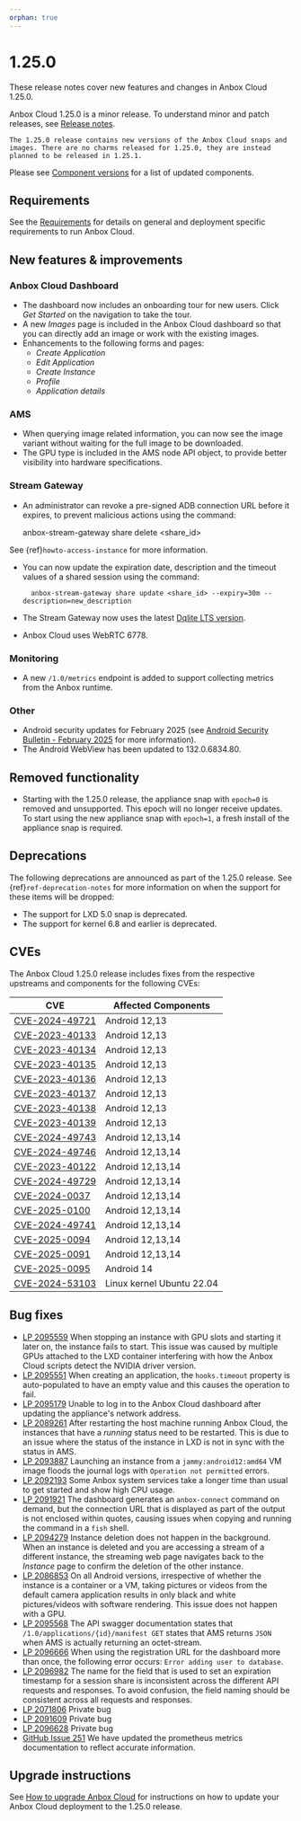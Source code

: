 ```yaml
---
orphan: true
---
```

# 1.25.0

These release notes cover new features and changes in Anbox Cloud 1.25.0.

Anbox Cloud 1.25.0 is a minor release. To understand minor and patch releases, see [Release notes](https://documentation.ubuntu.com/anbox-cloud/en/latest/reference/release-notes/release-notes).

```{important}
The 1.25.0 release contains new versions of the Anbox Cloud snaps and images. There are no charms released for 1.25.0, they are instead planned to be released in 1.25.1.
```

Please see [Component versions](https://documentation.ubuntu.com/anbox-cloud/en/latest/reference/component-versions/) for a list of updated components.

## Requirements

See the [Requirements](https://documentation.ubuntu.com/anbox-cloud/en/latest/reference/requirements/) for details on general and deployment specific requirements to run Anbox Cloud.

## New features & improvements

### Anbox Cloud Dashboard
* The dashboard now includes an onboarding tour for new users. Click *Get Started* on the navigation to take the tour.
* A new *Images* page is included in the Anbox Cloud dashboard so that you can directly add an image or work with the existing images.<!--AC-3001-->
* Enhancements to the following forms and pages:
    - *Create Application*
    - *Edit Application*
    - *Create Instance*
    - *Profile*
    - *Application details*

### AMS
* When querying image related information, you can now see the image variant without waiting for the full image to be downloaded.<!--AC-2987-->
* The GPU type is included in the AMS node API object, to provide better visibility into hardware specifications.<!--AC-3004-->

### Stream Gateway
* An administrator can revoke a pre-signed ADB connection URL before it expires, to prevent malicious actions using the command:

    anbox-stream-gateway share delete <share_id>

See {ref}`howto-access-instance` for more information.<!--AC-3052-->
* You can now update the expiration date, description and the timeout values of a shared session using the command:<!--AC-3053-->

        anbox-stream-gateway share update <share_id> --expiry=30m --description=new_description
* The Stream Gateway now uses the latest [Dqlite LTS version](https://dqlite.io/).<!--AC-2990-->
* Anbox Cloud uses WebRTC 6778.<!--AC-2904-->

### Monitoring
* A new `/1.0/metrics` endpoint is added to support collecting metrics from the Anbox runtime.<!--AC-3062-->

### Other
* Android security updates for February 2025 (see [Android Security Bulletin - February 2025](https://source.android.com/docs/security/bulletin/2025-02-01) for more information).
* The Android WebView has been updated to 132.0.6834.80.<!--AC-3105-->

## Removed functionality

* Starting with the 1.25.0 release, the appliance snap with `epoch=0` is removed and unsupported. This epoch will no longer receive updates.
To start using the new appliance snap with `epoch=1`, a fresh install of the appliance snap is required.

## Deprecations

The following deprecations are announced as part of the 1.25.0 release. See {ref}`ref-deprecation-notes` for more information on when the support for these items will be dropped:

* The support for LXD 5.0 snap is deprecated.<!--AC-2734-->
* The support for kernel 6.8 and earlier is deprecated.<!--AC-3106-->

## CVEs

The Anbox Cloud 1.25.0 release includes fixes from the respective upstreams and components for the following CVEs:

| CVE | Affected Components |
|-----|---------------------|
| [CVE-2024-49721](https://source.android.com/docs/security/bulletin/2025-02-01) | Android 12,13 |
| [CVE-2023-40133](https://source.android.com/docs/security/bulletin/2025-02-01) | Android 12,13 |
| [CVE-2023-40134](https://source.android.com/docs/security/bulletin/2025-02-01) | Android 12,13 |
| [CVE-2023-40135](https://source.android.com/docs/security/bulletin/2025-02-01) | Android 12,13 |
| [CVE-2023-40136](https://source.android.com/docs/security/bulletin/2025-02-01) | Android 12,13 |
| [CVE-2023-40137](https://source.android.com/docs/security/bulletin/2025-02-01) | Android 12,13 |
| [CVE-2023-40138](https://source.android.com/docs/security/bulletin/2025-02-01) | Android 12,13 |
| [CVE-2023-40139](https://source.android.com/docs/security/bulletin/2025-02-01) | Android 12,13 |
| [CVE-2024-49743](https://source.android.com/docs/security/bulletin/2025-02-01) | Android 12,13,14 |
| [CVE-2024-49746](https://source.android.com/docs/security/bulletin/2025-02-01) | Android 12,13,14 |
| [CVE-2023-40122](https://source.android.com/docs/security/bulletin/2025-02-01) | Android 12,13,14 |
| [CVE-2024-49729](https://source.android.com/docs/security/bulletin/2025-02-01) | Android 12,13,14 |
| [CVE-2024-0037](https://source.android.com/docs/security/bulletin/2025-02-01)  | Android 12,13,14 |
| [CVE-2025-0100](https://source.android.com/docs/security/bulletin/2025-02-01)  | Android 12,13,14 |
| [CVE-2024-49741](https://source.android.com/docs/security/bulletin/2025-02-01) | Android 12,13,14 |
| [CVE-2025-0094](https://source.android.com/docs/security/bulletin/2025-02-01)  | Android 12,13,14 |
| [CVE-2025-0091](https://source.android.com/docs/security/bulletin/2025-02-01)  | Android 12,13,14 |
| [CVE-2025-0095](https://source.android.com/docs/security/bulletin/2025-02-01)  | Android 14 |
| [CVE-2024-53103](https://nvd.nist.gov/vuln/detail/CVE-2024-53103)| Linux kernel Ubuntu 22.04 |


## Bug fixes

* [LP 2095559](https://bugs.launchpad.net/anbox-cloud/+bug/2095559) When stopping an instance with GPU slots and starting it later on, the instance fails to start. This issue was caused by multiple GPUs attached to the LXD container interfering with how the Anbox Cloud scripts detect the NVIDIA driver version.<!--AC-3097-->
* [LP 2095551](https://bugs.launchpad.net/anbox-cloud/+bug/2095551) When creating an application, the `hooks.timeout` property is auto-populated to have an empty value and this causes the operation to fail.<!--AC-3096-->
* [LP 2095179](https://bugs.launchpad.net/anbox-cloud/+bug/2095179) Unable to log in to the Anbox Cloud dashboard after updating the appliance's network address.<!--AC-3081-->
* [LP 2089261](https://bugs.launchpad.net/anbox-cloud/+bug/2089261) After restarting the host machine running Anbox Cloud, the instances that have a *running* status need to be restarted. This is due to an issue where the status of the instance in LXD is not in sync with the status in AMS.<!--AC-3077-->
* [LP 2093887](https://bugs.launchpad.net/anbox-cloud/+bug/2093887) Launching an instance from a `jammy:android12:amd64` VM image floods the journal logs with `Operation not permitted` errors.<!--AC-3067-->
* [LP 2092193](https://bugs.launchpad.net/anbox-cloud/+bug/2092193) Some Anbox system services take a longer time than usual to get started and show high CPU usage.<!--AC-3048-->
* [LP 2091921](https://bugs.launchpad.net/anbox-cloud/+bug/2091921) The dashboard generates an `anbox-connect` command on demand, but the connection URL that is displayed as part of the output is not enclosed within quotes, causing issues when copying and running the command in a `fish` shell.
* [LP 2094279](https://bugs.launchpad.net/anbox-cloud/+bug/2094279) Instance deletion does not happen in the background. When an instance is deleted and you are accessing a stream of a different instance, the streaming web page navigates back to the _Instance_ page to confirm the deletion of the other instance.
* [LP 2086853](https://bugs.launchpad.net/anbox-cloud/+bug/2086853) On all Android versions, irrespective of whether the instance is a container or a VM, taking pictures or videos from the default camera application results in only black and white pictures/videos with software rendering. This issue does not happen with a GPU.
* [LP 2095568](https://bugs.launchpad.net/anbox-cloud/+bug/2095568) The API swagger documentation states that `/1.0/applications/{id}/manifest GET` states that AMS returns `JSON` when AMS is actually returning an octet-stream.
* [LP 2096666](https://bugs.launchpad.net/anbox-cloud/+bug/2096666) When using the registration URL for the dashboard more than once, the following error occurs: `Error adding user to database`.
* [LP 2096982](https://bugs.launchpad.net/anbox-cloud/+bug/2096982) The name for the field that is used to set an expiration timestamp for a session share is inconsistent across the different API requests and responses.
To avoid confusion, the field naming should be consistent across all requests and responses.
* [LP 2071806](https://bugs.launchpad.net/anbox-cloud/+bug/2071806) Private bug <!--AC-2629-->
* [LP 2091609](https://bugs.launchpad.net/anbox-cloud/+bug/2091609) Private bug<!--AC-3046-->
* [LP 2096628](https://bugs.launchpad.net/anbox-cloud/+bug/2096628) Private bug<!--AC-3099-->
* [GitHub Issue 251](https://github.com/canonical/anbox-cloud-docs/issues/251) We have updated the prometheus metrics documentation to reflect accurate information.<!--AC-3056-->

## Upgrade instructions

See [How to upgrade Anbox Cloud](https://documentation.ubuntu.com/anbox-cloud/en/latest/howto/update/upgrade-anbox/#howto-upgrade-anbox-cloud) for instructions on how to update your Anbox Cloud deployment to the 1.25.0 release.

